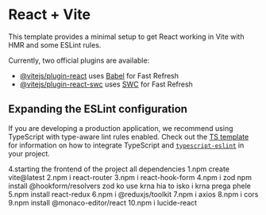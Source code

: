 # React + Vite

This template provides a minimal setup to get React working in Vite with HMR and some ESLint rules.

Currently, two official plugins are available:

- [@vitejs/plugin-react](https://github.com/vitejs/vite-plugin-react/blob/main/packages/plugin-react) uses [Babel](https://babeljs.io/) for Fast Refresh
- [@vitejs/plugin-react-swc](https://github.com/vitejs/vite-plugin-react/blob/main/packages/plugin-react-swc) uses [SWC](https://swc.rs/) for Fast Refresh

## Expanding the ESLint configuration

If you are developing a production application, we recommend using TypeScript with type-aware lint rules enabled. Check out the [TS template](https://github.com/vitejs/vite/tree/main/packages/create-vite/template-react-ts) for information on how to integrate TypeScript and [`typescript-eslint`](https://typescript-eslint.io) in your project.







4.starting the frontend of the project all dependencies
    1.npm create vite@latest
    2.npm i react-router
    3.npm i react-hook-form
    4.npm i zod        npm install @hookform/resolvers       zod ko use krna hia to isko i krna prega phele
    5.npm install react-redux
    6.npm i @reduxjs/toolkit
    7.npm i axios
    8.npm i cors
    9.npm install @monaco-editor/react
    10.npm i lucide-react

